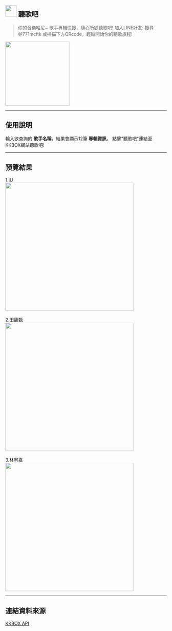 ## <img src="https://i.imgur.com/75hFwfG.png" width="35"> 聽歌吧
> 你的音樂哈尼~ 歌手專輯快搜，隨心所欲聽歌吧!
> 加入LINE好友: 搜尋@771mcftk
> 或掃描下方QRcode，輕鬆開始你的聽歌旅程!

<img src="https://i.imgur.com/LJ55Ip4.png" width="200">

---
## **使用說明**
輸入欲查詢的 **歌手名稱**，結果會顯示12筆 **專輯資訊**，
點擊"聽歌吧"連結至KKBOX網站聽歌吧!

---
## **預覽結果**
1.IU
<br>
<img src="https://i.imgur.com/6nORmy7.png" width="400">
<br>
<br>
2.田馥甄
<br>
<img src="https://i.imgur.com/FeAiv2d.png" width="400">
<br>
<br>
3.林宥嘉
<br>
<img src="https://i.imgur.com/uKWA0id.png" width="400">


---
## **連結資料來源**

[KKBOX API](https://www.npmjs.com/package/@kkbox/kkbox-js-sdk)





